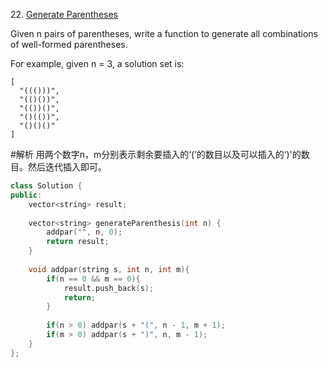 22\. [Generate Parentheses](https://leetcode.com/problems/generate-parentheses/)

Given n pairs of parentheses, write a function to generate all combinations of well-formed parentheses.

For example, given n = 3, a solution set is:
```
[
  "((()))",
  "(()())",
  "(())()",
  "()(())",
  "()()()"
]
```

#解析
用两个数字n，m分别表示剩余要插入的‘(’的数目以及可以插入的‘)'的数目。然后迭代插入即可。
```cpp
class Solution {
public:
    vector<string> result;
    
    vector<string> generateParenthesis(int n) {
        addpar("", n, 0);
        return result;
    }
    
    void addpar(string s, int n, int m){
        if(n == 0 && m == 0){
            result.push_back(s);
            return;
        }
        
        if(n > 0) addpar(s + "(", n - 1, m + 1);
        if(m > 0) addpar(s + ")", n, m - 1);
    }
};
```
